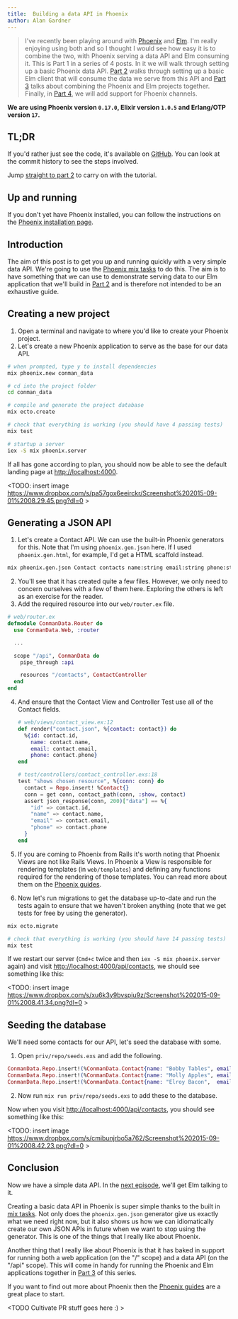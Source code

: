 ```yaml
---
title:  Building a data API in Phoenix
author: Alan Gardner
---
```


> I've recently been playing around with [Phoenix](http://phoenixframework.org) and [Elm](http://elm-lang.org). I'm really enjoying using both and so I thought I would see how easy it is to combine the two, with Phoenix serving a data API and Elm consuming it.
> This is Part 1 in a series of 4 posts. In it we will walk through setting up a basic Phoenix data API. [Part 2](#part_2) walks through setting up a basic Elm client that will consume the data we serve from this API and [Part 3](#part_3) talks about combining the Phoenix and Elm projects together. Finally, in [Part 4](part_4), we will add support for Phoenix channels.

**We are using Phoenix version `0.17.0`, Elixir version `1.0.5` and Erlang/OTP version `17`.**


## TL;DR

If you'd rather just see the code, it's available on [GitHub](http://github.com/CultivateHQ/conman_data). You can look at the commit history to see the steps involved.

Jump [straight to part 2](#part_2) to carry on with the tutorial.


## Up and running

If you don't yet have Phoenix installed, you can follow the instructions on the [Phoenix installation page](http://www.phoenixframework.org/docs/installation).


## Introduction

The aim of this post is to get you up and running quickly with a very simple data API. We're going to use the [Phoenix mix tasks](http://www.phoenixframework.org/docs/mix-tasks) to do this. The aim is to have something that we can use to demonstrate serving data to our Elm application that we'll build in [Part 2](#part_2) and is therefore not intended to be an exhaustive guide.


## Creating a new project

1. Open a terminal and navigate to where you'd like to create your Phoenix project.
1. Let's create a new Phoenix application to serve as the base for our data API.

  ```bash
  # when prompted, type y to install dependencies
  mix phoenix.new conman_data

  # cd into the project folder
  cd conman_data

  # compile and generate the project database
  mix ecto.create

  # check that everything is working (you should have 4 passing tests)
  mix test

  # startup a server
  iex -S mix phoenix.server
  ```

If all has gone according to plan, you should now be able to see the default landing page at [http://localhost:4000](http://localhost:4000).

<TODO: insert image https://www.dropbox.com/s/pa57gox6eeirckr/Screenshot%202015-09-01%2008.29.45.png?dl=0 >


## Generating a JSON API

1. Let's create a Contact API. We can use the built-in Phoenix generators for this. Note that I'm using `phoenix.gen.json` here. If I used `phoenix.gen.html`, for example, I'd get a HTML scaffold instead.

  ```bash
  mix phoenix.gen.json Contact contacts name:string email:string phone:string
  ```

2. You'll see that it has created quite a few files. However, we only need to concern ourselves with a few of them here. Exploring the others is left as an exercise for the reader.
3. Add the required resource into our `web/router.ex` file.

  ```elixir
  # web/router.ex
  defmodule ConmanData.Router do
    use ConmanData.Web, :router

    ...

    scope "/api", ConmanData do
      pipe_through :api

      resources "/contacts", ContactController
    end
  end
  ```

4. And ensure that the Contact View and Controller Test use all of the Contact fields.

    ```elixir
    # web/views/contact_view.ex:12
    def render("contact.json", %{contact: contact}) do
      %{id: contact.id,
        name: contact.name,
        email: contact.email,
        phone: contact.phone}
    end

    # test/controllers/contact_controller.exs:18
    test "shows chosen resource", %{conn: conn} do
      contact = Repo.insert! %Contact{}
      conn = get conn, contact_path(conn, :show, contact)
      assert json_response(conn, 200)["data"] == %{
        "id" => contact.id,
        "name" => contact.name,
        "email" => contact.email,
        "phone" => contact.phone
      }
    end
    ```

5. If you are coming to Phoenix from Rails it's worth noting that Phoenix Views are not like Rails Views. In Phoenix a View is responsible for rendering templates (in `web/templates`) and defining any functions required for the rendering of those templates. You can read more about them on the [Phoenix guides](http://www.phoenixframework.org/docs/views).
6. Now let's run migrations to get the database up-to-date and run the tests again to ensure that we haven't broken anything (note that we get tests for free by using the generator).

  ```bash
  mix ecto.migrate

  # check that everything is working (you should have 14 passing tests)
  mix test
  ```

If we restart our server (`Cmd+c` twice and then `iex -S mix phoenix.server` again) and visit [http://localhost:4000/api/contacts](http://localhost:4000/api/contacts), we should see something like this:

<TODO: insert image https://www.dropbox.com/s/xu6k3y9bvspiu9z/Screenshot%202015-09-01%2008.41.34.png?dl=0 >


## Seeding the database

We'll need some contacts for our API, let's seed the database with some.

1. Open `priv/repo/seeds.exs` and add the following.

  ```elixir
  ConmanData.Repo.insert!(%ConmanData.Contact{name: "Bobby Tables", email: "bobby@example.com",    phone: "01 234 5678"})
  ConmanData.Repo.insert!(%ConmanData.Contact{name: "Molly Apples", email: "molly@example.com",    phone: "01 789 2340"})
  ConmanData.Repo.insert!(%ConmanData.Contact{name: "Elroy Bacon",  email: "el_bacon@example.com", phone: "01 398 7654"})
  ```

2. Now run `mix run priv/repo/seeds.exs` to add these to the database.

Now when you visit [http://localhost:4000/api/contacts](http://localhost:4000/api/contacts), you should see something like this:

<TODO: insert image https://www.dropbox.com/s/cmibunjrbo5a762/Screenshot%202015-09-01%2008.42.23.png?dl=0 >


## Conclusion

Now we have a simple data API. In the [next episode](#part_2), we'll get Elm talking to it.

Creating a basic data API in Phoenix is super simple thanks to the built in [mix tasks](http://www.phoenixframework.org/docs/mix-tasks). Not only does the `phoenix.gen.json` generator give us exactly what we need right now, but it also shows us how we can idiomatically create our own JSON APIs in future when we want to stop using the generator. This is one of the things that I really like about Phoenix.

Another thing that I really like about Phoenix is that it has baked in support for running both a web application (on the "/" scope) and a data API (on the "/api" scope). This will come in handy for running the Phoenix and Elm applications together in [Part 3](#part_3) of this series.

If you want to find out more about Phoenix then the [Phoenix guides](http://www.phoenixframework.org/docs/overview) are a great place to start.


<TODO Cultivate PR stuff goes here :) >
